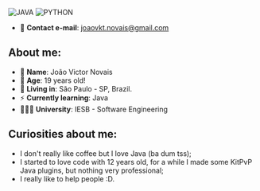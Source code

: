 ![JAVA](https://img.shields.io/badge/java-%23FF2D20.svg?style=for-the-badge&logo=java&logoColor=white)
![PYTHON](https://img.shields.io/badge/python-%23FF2D20.svg?style=for-the-badge&logo=python&logoColor=white)

- 📩 **Contact e-mail**: joaovkt.novais@gmail.com

## About me:
-  🌱 **Name**: João Victor Novais
- 🎂 **Age**: 19 years old!
- 👾 **Living in**: São Paulo - SP, Brazil.
- ⚡ **Currently learning**: Java
- 👨🏽‍🎓 **University**: IESB - Software Engineering

## Curiosities about me:
- I don't really like coffee but I love Java (ba dum tss);
- I started to love code with 12 years old, for a while I made some KitPvP Java plugins, but nothing very professional;
- I really like to help people :D.
